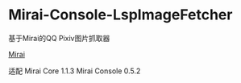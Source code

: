 # Mirai-Console-LspImageFetcher
基于Mirai的QQ Pixiv图片抓取器

[Mirai](https://github.com/mamoe/mirai)

适配 Mirai Core 1.1.3 Mirai Console 0.5.2
